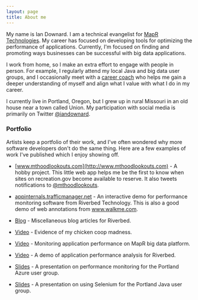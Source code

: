 ```yaml
---
layout: page
title: About me
---
```


My name is Ian Downard. I am a technical evangelist for [MapR Technologies](http://www.mapr.com). My career has focused on developing tools for optimizing the performance of applications. Currently, I'm focused on finding and promoting ways businesses can be successful with big data applications. 

I work from home, so I make an extra effort to engage with people in person. For example, I regularly attend my local Java and big data user groups, and I occasionally meet with a [career coach](http://www.portlandcoachingcollective.com/faqs/) who helps me gain a deeper understanding of myself and align what I value with what I do in my career.

I currently live in Portland, Oregon, but I grew up in rural Missouri in an old house near a town called Union. My participation with social media is primarily on Twitter [@iandownard](http://twitter.com/iandownard).

### Portfolio

Artists keep a portfolio of their work, and I've often wondered why more software developers don't do the same thing. Here are a few examples of work I've published which I enjoy showing off.

* [www.mthoodlookouts.com](http://www.mthoodlookouts.com) - A hobby project. This little web app helps me be the first to know when sites on recreation.gov become available to reserve. It also tweets notifications to [@mthoodlookouts](https://twitter.com/mthoodlookouts).

* [appinternals.trafficmanager.net](http://appinternals.trafficmanager.net) - An interactive demo for performance monitoring software from Riverbed Technology. This is also a good demo of web annotations from www.walkme.com.

* [Blog](http://www.riverbed.com/blogs/authors/ian-downard.html) - Miscellaneous blog articles for Riverbed.

* [Video](http://www.voltaicsystems.com/blog/solar-powered-chicken-coop/) - Evidence of my chicken coop madness.

* [Video](https://youtu.be/qeZhVoq8muo) - Monitoring application performance on MapR big data platform.

* [Video](http://bit.ly/1ROnnKE) - A demo of application performance analysis for Riverbed.

* [Slides](http://bit.ly/1MzKWVd) - A presentation on performance monitoring for the Portland Azure user group.

* [Slides](http://bit.ly/appium-pjug-deck) - A presentation on using Selenium for the Portland Java user group.

